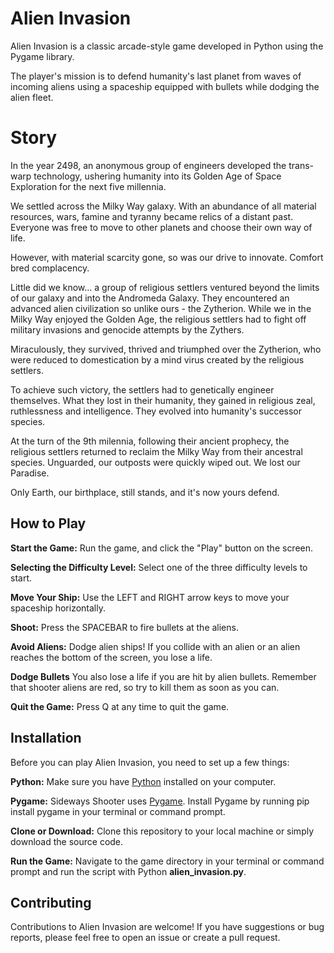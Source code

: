 # Alien Invasion
Alien Invasion is a classic arcade-style game developed in Python using the Pygame library.  

The player's mission is to defend humanity's last planet from waves of incoming aliens using a spaceship equipped with bullets while dodging the alien fleet.  

# Story
In the year 2498, an anonymous group of engineers developed the trans-warp technology, ushering humanity into its Golden Age of Space Exploration for the next five millennia.  

We settled across the Milky Way galaxy. With an abundance of all material resources, wars, famine and tyranny became relics of a distant past. Everyone was free to move to other planets and choose their own way of life.  

However, with material scarcity gone, so was our drive to innovate. Comfort bred complacency.

Little did we know... a group of religious settlers ventured beyond the limits of our galaxy and into the Andromeda Galaxy. They encountered an advanced alien civilization so unlike ours - the Zytherion.
While we in the Milky Way enjoyed the Golden Age, the religious settlers had to fight off military invasions and genocide attempts by the Zythers.  

Miraculously, they survived, thrived and triumphed over the Zytherion, who were reduced to domestication by a mind virus created by the religious settlers.  

To achieve such victory, the settlers had to genetically engineer themselves. What they lost in their humanity, they gained in religious zeal, ruthlessness and intelligence. They evolved into humanity's successor species.  

At the turn of the 9th milennia, following their ancient prophecy, the religious settlers returned to reclaim the Milky Way from their ancestral species. Unguarded, our outposts were quickly wiped out. We lost our Paradise.  

Only Earth, our birthplace, still stands, and it's now yours defend.

## How to Play
**Start the Game:** Run the game, and click the "Play" button on the screen.  

**Selecting the Difficulty Level:** Select one of the three difficulty levels to start.  

**Move Your Ship:** Use the LEFT and RIGHT arrow keys to move your spaceship horizontally.  

**Shoot:** Press the SPACEBAR to fire bullets at the aliens.  

**Avoid Aliens:** Dodge alien ships! If you collide with an alien or an alien reaches the bottom of the screen, you lose a life.  

**Dodge Bullets** You also lose a life if you are hit by alien bullets. Remember that shooter aliens are red, so try to kill them as soon as you can.

**Quit the Game:** Press Q at any time to quit the game.  

## Installation
Before you can play Alien Invasion, you need to set up a few things:  

**Python:** Make sure you have [Python](https://www.python.org) installed on your computer.  

**Pygame:** Sideways Shooter uses [Pygame](https://www.pygame.org). Install Pygame by running pip install pygame in your terminal or command prompt.  

**Clone or Download:** Clone this repository to your local machine or simply download the source code.  

**Run the Game:** Navigate to the game directory in your terminal or command prompt and run the script with Python **alien_invasion.py**.

## Contributing
Contributions to Alien Invasion are welcome! If you have suggestions or bug reports, please feel free to open an issue or create a pull request.

